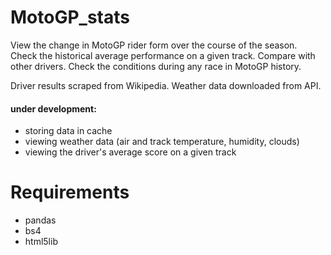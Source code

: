 # MotoGP_stats

View the change in MotoGP rider form over the course of the season. Check the historical average performance on a given track. Compare with other drivers. Check the conditions during any race in MotoGP history.

Driver results scraped from Wikipedia. Weather data downloaded from API.

#### under development:
- storing data in cache
- viewing weather data (air and track temperature, humidity, clouds)
- viewing the driver's average score on a given track

# Requirements
- pandas
- bs4
- html5lib